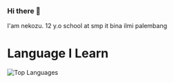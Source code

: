 ### Hi there 👋

I'am nekozu. 12 y.o school at smp it bina ilmi palembang

# Language I Learn
![Top Languages](https://github-readme-stats.vercel.app/api/top-langs/?username=nekozu&custom_title=Languages%20I%20Love&theme=tokyonight&hide_border=true)
